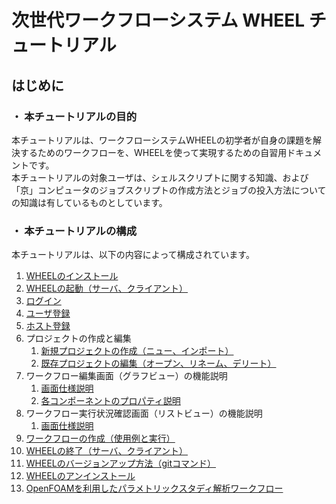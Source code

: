 # 次世代ワークフローシステム WHEEL チュートリアル

## はじめに
### ・ 本チュートリアルの目的  
本チュートリアルは、ワークフローシステムWHEELの初学者が自身の課題を解決するためのワークフローを、WHEELを使って実現するための自習用ドキュメントです。  
本チュートリアルの対象ユーザは、シェルスクリプトに関する知識、および「京」コンピュータのジョブスクリプトの作成方法とジョブの投入方法についての知識は有しているものとしています。  
### ・ 本チュートリアルの構成  
本チュートリアルは、以下の内容によって構成されています。  
1. [WHEELのインストール](1_install/install.md)
1. [WHEELの起動（サーバ、クライアント）](2_start/start.md)
1. [ログイン](3_login/login.md)
1. [ユーザ登録](4_useraccount/useraccount.md)
1. [ホスト登録](5_remotehost/remotehost.md)
1. プロジェクトの作成と編集
    1. [新規プロジェクトの作成（ニュー、インポート）](6_home/create_project.md)
    1. [既存プロジェクトの編集（オープン、リネーム、デリート）](6_home/edit_project.md)
1. ワークフロー編集画面（グラフビュー）の機能説明
    1. [画面仕様説明](7_workflow_graghview/workflow_graghview.md)
    1. [各コンポーネントのプロパティ説明](7_workflow_graghview/workflow_component.md)
1. ワークフロー実行状況確認画面（リストビュー）の機能説明
    1. [画面仕様説明](8_workflow_listview/workflow_listview.md)
1. [ワークフローの作成（使用例と実行）](9_create_workflow/create_workflow.md)
1. [WHEELの終了（サーバ、クライアント）](10_finish/finish.md)
1. [WHEELのバージョンアップ方法（gitコマンド）](11_update/update.md)
1. [WHEELのアンインストール](12_uninstall/uninstall.md)
1. [OpenFOAMを利用したパラメトリックスタディ解析ワークフロー](13_OpenFOAM_PS_sample/OpenFOAM_PS_sample.md)